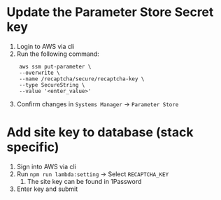 # Update the Parameter Store Secret key
1. Login to AWS via cli
2. Run the following command:
```
    aws ssm put-parameter \
    --overwrite \
    --name /recaptcha/secure/recaptcha-key \
    --type SecureString \
    --value '<enter_value>'
```

3. Confirm changes in `Systems Manager` -> `Parameter Store`

# Add site key to database (stack specific)
1. Sign into AWS via cli
2. Run `npm run lambda:setting` -> Select `RECAPTCHA_KEY`
   1. The site key can be found in 1Password
3. Enter key and submit
